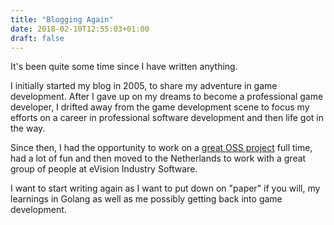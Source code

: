 ```yaml
---
title: "Blogging Again"
date: 2018-02-10T12:55:03+01:00
draft: false
---
```


It's been quite some time since I have written anything.

I initially started my blog in 2005, to share my adventure in game development. After I gave up on my dreams to become a professional game developer, I drifted away from the game development scene to focus my efforts on a career in professional software development and then life got in the way.

Since then, I had the opportunity to work on a [great OSS project](http://eventstore.org) full time, had a lot of fun and then moved to the Netherlands to work with a great group of people at eVision Industry Software.

I want to start writing again as I want to put down on "paper" if you will, my learnings in Golang as well as me possibly getting back into game development.
